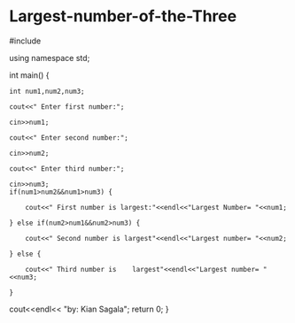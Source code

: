# Largest-number-of-the-Three
#include<iostream>

 using namespace std;

 int main() {

	int num1,num2,num3;

	cout<<" Enter first number:";

	cin>>num1;

	cout<<" Enter second number:";

	cin>>num2;

	cout<<" Enter third number:";

	cin>>num3;
	if(num1>num2&&num1>num3) {

		cout<<" First number is largest:"<<endl<<"Largest Number= "<<num1;

	} else if(num2>num1&&num2>num3) {

		cout<<" Second number is largest"<<endl<<"Largest number= "<<num2;

	} else {

		cout<<" Third number is    largest"<<endl<<"Largest number= "<<num3;
      
	}
   cout<<endl<< "by: Kian Sagala";	return 0;
}

